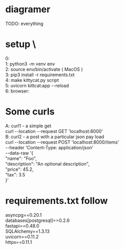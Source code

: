 # diagramer  
TODO: everything  
# setup  \
0:  \
1: python3 -m venv env  \
2:  source env/bin/activate ( MacOS )  \
3: pip3 install -r requirements.txt  \
4: make kittycat.py script  \
5: uvicorn kittcat:app --reload  \
6: browser:  
# Some curls

A: curl1 - a simple get  \
curl --location --request GET 'localhost:8000'  \
B: curl2 - a post with a particular json pay load  \
curl --location --request POST 'localhost:8000/items'  \
--header 'Content-Type: application/json'  \
--data-raw '{  \
      "name": "Foo",  \
      "description": "An optional description",  \
      "price": 45.2,  \
      "tax": 3.5  \
}'
# requirements.txt follow
asyncpg==0.20.1  \
databases[postgresql]==0.2.6  \
fastapi==0.48.0  \
SQLAlchemy==1.3.13  \
uvicorn==0.11.2  \
httpx==0.11.1